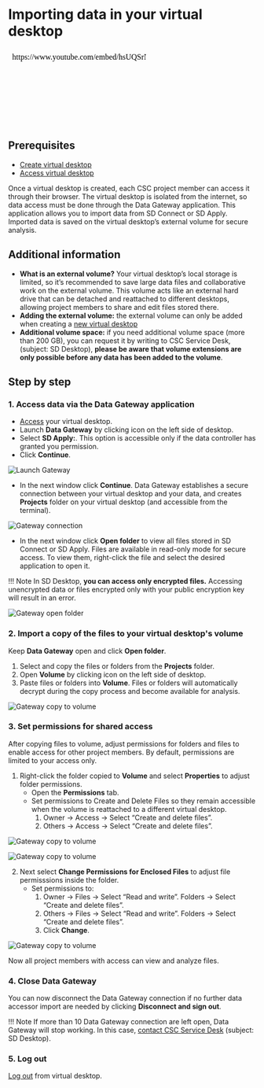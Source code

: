 # Importing data in your virtual desktop

<iframe width="280" height="155" srcdoc="https://www.youtube.com/embed/hsUQSrNpaf8" title="YouTube video player" frameborder="0" allow="accelerometer; autoplay; clipboard-write; encrypted-media; gyroscope; picture-in-picture" allowfullscreen></iframe>

## Prerequisites
* [Create virtual desktop](sd-desktop-secondary-create.md)
* [Access virtual desktop](sd-desktop-secondary-access-vm.md)

Once a virtual desktop is created, each CSC project member can access it through their browser. The virtual desktop is isolated from the internet, so data access must be done through the Data Gateway application. This application allows you to import data from SD Connect or SD Apply. Imported data is saved on the virtual desktop’s external volume for secure analysis.

## Additional information

* **What is an external volume?** Your virtual desktop’s local storage is limited, so it’s recommended to save large data files and collaborative work on the external volume. This volume acts like an external hard drive that can be detached and reattached to different desktops, allowing project members to share and edit files stored there.
* **Adding the external volume:** the external volume can only be added when creating a [new virtual desktop](../sensitive-data/sd-desktop-create.md)
* **Additional volume space:** if you need additional volume space (more than 200 GB), you can request it by writing to CSC Service Desk, (subject: SD Desktop), **please be aware that volume extensions are only possible before any data has been added to the volume**.


## Step by step

### 1. Access data via the Data Gateway application

* [Access](sd-desktop-access-vm.md) your virtual desktop.
* Launch **Data Gateway** by clicking icon on the left side of desktop.
* Select **SD Apply:**. This option is accessible only if the data controller has granted you permission.
* Click  **Continue**.

![Launch Gateway](https://a3s.fi/docs-files/sensitive-data/SD_Desktop/DesktopSec_LaunchGateway1.png)


* In the next window click **Continue**. Data Gateway establishes a secure connection between your virtual desktop and your data, and creates **Projects** folder on your virtual desktop (and accessible from the terminal).

![Gateway connection](https://a3s.fi/docs-files/sensitive-data/SD_Desktop/DesktopSec_GatewayAccess1.png)


* In the next window click **Open folder** to view all files stored in SD Connect or SD Apply. Files are available in read-only mode for secure access. To view them, right-click the file and select the desired application to open it.

!!! Note
    In SD Desktop, **you can access only encrypted files.** Accessing unencrypted data or files encrypted only with your public encryption key will result in an error.

![Gateway open folder](https://a3s.fi/docs-files/sensitive-data/SD_Desktop/DesktopSec_GatewayAccess2.png)

### 2. Import a copy of the files to your virtual desktop's volume

Keep **Data Gateway** open and click **Open folder**.

1. Select and copy the files or folders from the **Projects** folder.
2. Open **Volume** by clicking icon on the left side of desktop.
3. Paste files or folders into **Volume**. Files or folders will automatically decrypt during the copy process and become available for analysis.

![Gateway copy to volume](https://a3s.fi/docs-files/sensitive-data/SD_Desktop/DesktopSec_GatewayAccess3.png)


### 3. Set permissions for shared access

After copying files to volume, adjust permissions for folders and files to enable access for other project members. By default, permissions are limited to your access only.

1. Right-click the folder copied to **Volume** and select **Properties** to adjust folder permissions.
    * Open the **Permissions** tab.
    * Set permissions to Create and Delete Files so they remain accessible when the volume is reattached to a different virtual desktop.
        1. Owner -> Access -> Select “Create and delete files”.
        2. Others -> Access -> Select “Create and delete files”.

![Gateway copy to volume](https://a3s.fi/docs-files/sensitive-data/SD_Desktop/DesktopSec_FolderPermissions1.png)

![Gateway copy to volume](https://a3s.fi/docs-files/sensitive-data/SD_Desktop/DesktopSec_FolderPermissions2.png)

2. Next select **Change Permissions for Enclosed Files** to adjust file permisssions inside the folder.
    * Set permissions to:
        1. Owner -> Files -> Select “Read and write”. Folders -> Select “Create and delete files”. 
        2. Others -> Files -> Select “Read and write”. Folders -> Select “Create and delete files”.
        3. Click **Change**.

![Gateway copy to volume](https://a3s.fi/docs-files/sensitive-data/SD_Desktop/DesktopSec_FolderPermissions3.png)

Now all project members with access can view and analyze files.

### 4. Close Data Gateway

You can now disconnect the Data Gateway connection if no further data accessor import are needed by clicking **Disconnect and sign out**.

!!! Note
    If more than 10 Data Gateway connection are left open, Data Gateway will stop working. In this case, [contact CSC Service Desk](../../support/contact.md) (subject: SD Desktop).


### 5. Log out

[Log out](sd-desktop-access-vm.md#log-out-from-virtual-desktop) from virtual desktop.


